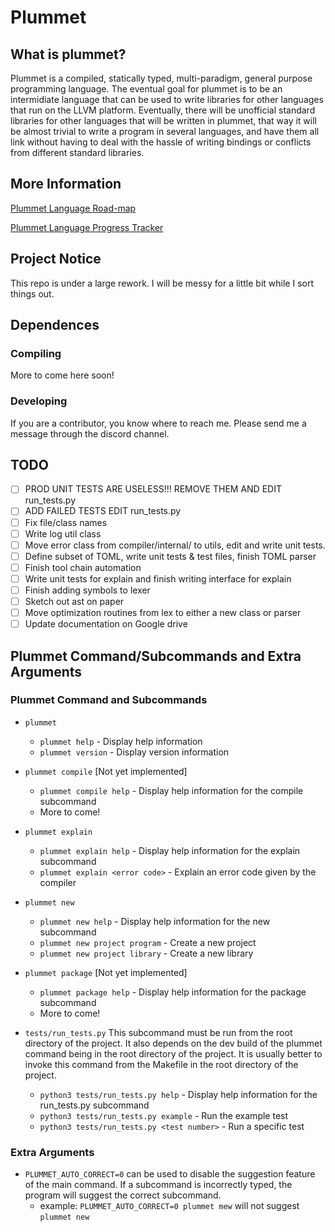 # Plummet

## What is plummet?

Plummet is a compiled, statically typed, multi-paradigm, general purpose programming language. The eventual goal for plummet is to be an intermidiate language that can be used to write libraries for other languages that run on the LLVM platform. Eventually, there will be unofficial standard libraries for other languages that will be written in plummet, that way it will be almost trivial to write a program in several languages, and have them all link without having to deal with the hassle of writing bindings or conflicts from different standard libraries.

## More Information

[Plummet Language Road-map](https://docs.google.com/document/d/1dmBL6QhTiLT7w80acUJXfOiCMTvuXeIwxsVqcohgmPc/edit?usp=sharing)

[Plummet Language Progress Tracker](https://docs.google.com/spreadsheets/d/18qF8n_Zl2lE_617oXU3gwUYCmysZrsdRO5bC3j8dP9k/edit?usp=sharing)

## Project Notice

This repo is under a large rework. I will be messy for a little bit while I sort things out.

## Dependences

### Compiling

More to come here soon!

### Developing

If you are a contributor, you know where to reach me. Please send me a message through the discord channel.

## TODO

- [ ] PROD UNIT TESTS ARE USELESS!!! REMOVE THEM AND EDIT run\_tests.py
- [ ] ADD FAILED TESTS EDIT run\_tests.py
- [ ] Fix file/class names
- [ ] Write log util class
- [ ] Move error class from compiler/internal/ to utils, edit and write unit tests.
- [ ] Define subset of TOML, write unit tests & test files, finish TOML parser
- [ ] Finish tool chain automation
- [ ] Write unit tests for explain and finish writing interface for explain
- [ ] Finish adding symbols to lexer
- [ ] Sketch out ast on paper
- [ ] Move optimization routines from lex to either a new class or parser
- [ ] Update documentation on Google drive

## Plummet Command/Subcommands and Extra Arguments

### Plummet Command and Subcommands

- `plummet`
    - `plummet help` - Display help information
    - `plummet version` - Display version information

- `plummet compile` [Not yet implemented]
    - `plummet compile help` - Display help information for the compile subcommand
    - More to come!

- `plummet explain`
    - `plummet explain help` - Display help information for the explain subcommand
    - `plummet explain <error code>` - Explain an error code given by the compiler

- `plummet new`
    - `plummet new help` - Display help information for the new subcommand
    - `plummet new project program` - Create a new project
    - `plummet new project library` - Create a new library

- `plummet package` [Not yet implemented]
    - `plummet package help` - Display help information for the package subcommand
    - More to come!

- `tests/run_tests.py` This subcommand must be run from the root directory of the project. It also depends on the dev build of the plummet command being in the root directory of the project. It is usually better to invoke this command from the Makefile in the root directory of the project.
    - `python3 tests/run_tests.py help` - Display help information for the run\_tests.py subcommand
    - `python3 tests/run_tests.py example` - Run the example test
    - `python3 tests/run_tests.py <test number>` - Run a specific test

### Extra Arguments

- `PLUMMET_AUTO_CORRECT=0` can be used to disable the suggestion feature of the main command. If a subcommand is incorrectly typed, the program will suggest the correct subcommand.
    - example: `PLUMMET_AUTO_CORRECT=0 plummet mew` will not suggest `plummet new`
